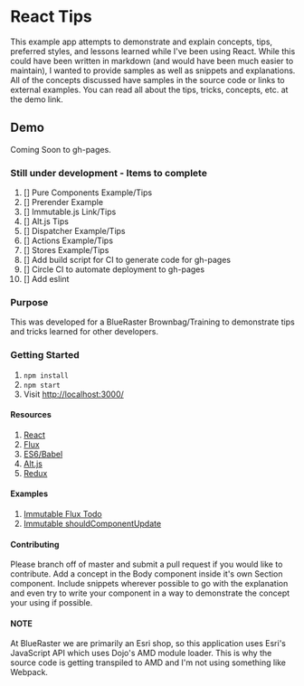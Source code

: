 # React Tips

This example app attempts to demonstrate and explain concepts, tips, preferred styles, and lessons learned while I've been using React. While this could have been written in markdown (and would have been much easier to maintain), I wanted to provide samples as well as snippets and explanations. All of the concepts discussed have samples in the source code or links to external examples. You can read all about the tips, tricks, concepts, etc. at the demo link.

## Demo
Coming Soon to gh-pages.

### Still under development - Items to complete
1. [] Pure Components Example/Tips
2. [] Prerender Example
3. [] Immutable.js Link/Tips
4. [] Alt.js Tips
5. [] Dispatcher Example/Tips
6. [] Actions Example/Tips
7. [] Stores Example/Tips
8. [] Add build script for CI to generate code for gh-pages
8. [] Circle CI to automate deployment to gh-pages
9. [] Add eslint

### Purpose
This was developed for a BlueRaster Brownbag/Training to demonstrate tips and tricks learned for other developers.

### Getting Started

1. ```npm install```
2. ```npm start```
3. Visit [http://localhost:3000/](http://localhost:3000/)

#### Resources
1. [React](https://facebook.github.io/react/)
2. [Flux](https://facebook.github.io/flux/)
3. [ES6/Babel](https://babeljs.io/docs/learn-es2015/)
4. [Alt.js](http://alt.js.org/)
5. [Redux](http://rackt.org/redux/)

#### Examples
1. [Immutable Flux Todo](https://github.com/Robert-W/immutable-flux-todo)
2. [Immutable shouldComponentUpdate](http://codepen.io/Robert-W/pen/pgoPbO)

#### Contributing
Please branch off of master and submit a pull request if you would like to contribute.  Add a concept in the Body component inside it's own Section component. Include snippets wherever possible to go with the explanation and even try to write your component in a way to demonstrate the concept your using if possible.

#### NOTE
At BlueRaster we are primarily an Esri shop, so this application uses Esri's JavaScript API which uses Dojo's AMD module loader. This is why the source code is getting transpiled to AMD and I'm not using something like Webpack.
